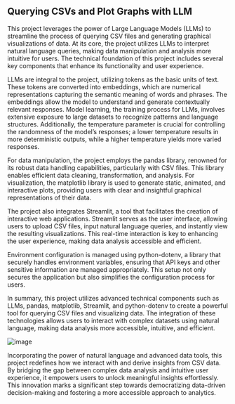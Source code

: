 ## Querying CSVs and Plot Graphs with LLM
This project leverages the power of Large Language Models (LLMs) to streamline the process of querying CSV files and generating graphical visualizations of data. At its core, the project utilizes LLMs to interpret natural language queries, making data manipulation and analysis more intuitive for users. The technical foundation of this project includes several key components that enhance its functionality and user experience.

LLMs are integral to the project, utilizing tokens as the basic units of text. These tokens are converted into embeddings, which are numerical representations capturing the semantic meaning of words and phrases. The embeddings allow the model to understand and generate contextually relevant responses. Model learning, the training process for LLMs, involves extensive exposure to large datasets to recognize patterns and language structures. Additionally, the temperature parameter is crucial for controlling the randomness of the model’s responses; a lower temperature results in more deterministic outputs, while a higher temperature yields more varied responses.

For data manipulation, the project employs the pandas library, renowned for its robust data handling capabilities, particularly with CSV files. This library enables efficient data cleaning, transformation, and analysis. For visualization, the matplotlib library is used to generate static, animated, and interactive plots, providing users with clear and insightful graphical representations of their data.

The project also integrates Streamlit, a tool that facilitates the creation of interactive web applications. Streamlit serves as the user interface, allowing users to upload CSV files, input natural language queries, and instantly view the resulting visualizations. This real-time interaction is key to enhancing the user experience, making data analysis accessible and efficient.

Environment configuration is managed using python-dotenv, a library that securely handles environment variables, ensuring that API keys and other sensitive information are managed appropriately. This setup not only secures the application but also simplifies the configuration process for users.

In summary, this project utilizes advanced technical components such as LLMs, pandas, matplotlib, Streamlit, and python-dotenv to create a powerful tool for querying CSV files and visualizing data. The integration of these technologies allows users to interact with complex datasets using natural language, making data analysis more accessible, intuitive, and efficient.

![image](https://github.com/user-attachments/assets/ae50150a-ec64-44f7-ac67-6d6185ca8432)

Incorporating the power of natural language and advanced data tools, this project redefines how we interact with and derive insights from CSV data. By bridging the gap between complex data analysis and intuitive user experience, it empowers users to unlock meaningful insights effortlessly. This innovation marks a significant step towards democratizing data-driven decision-making and fostering a more accessible approach to analytics.
